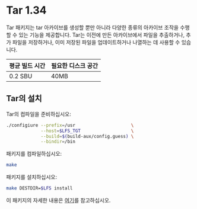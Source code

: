 # Tar 1.34

Tar 패키지는 tar 아카이브를 생성할 뿐만 아니라 다양한 종류의 아카이브 조작을 수행할 수 있는 기능을 제공합니다. Tar는 이전에 만든 아카이브에서 파일을 추출하거나, 추가 파일을 저장하거나, 이미 저장된 파일을 업데이트하거나 나열하는 데 사용할 수 있습니다.

| 평균 빌드 시간 | 필요한 디스크 공간 |
| --- | --- |
| 0.2 SBU | 40MB |

## Tar의 설치

Tar의 컴파일을 준비하십시오:

```sh
./configiure --prefix=/usr                     \
             --host=$LFS_TGT                   \
             --build=$(build-aux/config.guess) \
             --bindir=/bin
```

패키지를 컴파일하십시오:

```sh
make
```

패키지를 설치하십시오:

```sh
make DESTDIR=$LFS install
```

이 패키지의 자세한 내용은 [여기](/8/67.html)를 참고하십시오.